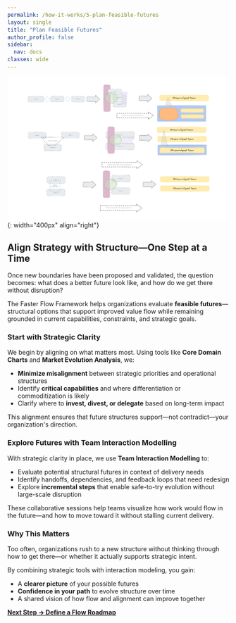 ```yaml
---
permalink: /how-it-works/5-plan-feasible-futures
layout: single
title: "Plan Feasible Futures"
author_profile: false
sidebar:
  nav: docs
classes: wide
---
```


![Plan Feasible Futures](/assets/images/faster-flow-practices/plan-feasible-futures.png){: width="400px" align="right"}

## Align Strategy with Structure—One Step at a Time

Once new boundaries have been proposed and validated, the question becomes: what does a better future look like, and how do we get there without disruption?

The Faster Flow Framework helps organizations evaluate **feasible futures**—structural options that support improved value flow while remaining grounded in current capabilities, constraints, and strategic goals.

### Start with Strategic Clarity

We begin by aligning on what matters most. Using tools like **Core Domain Charts** and **Market Evolution Analysis**, we:

- **Minimize misalignment** between strategic priorities and operational structures
- Identify **critical capabilities** and where differentiation or commoditization is likely
- Clarify where to **invest, divest, or delegate** based on long-term impact

This alignment ensures that future structures support—not contradict—your organization's direction.

### Explore Futures with Team Interaction Modelling

With strategic clarity in place, we use **Team Interaction Modelling** to:

- Evaluate potential structural futures in context of delivery needs
- Identify handoffs, dependencies, and feedback loops that need redesign
- Explore **incremental steps** that enable safe-to-try evolution without large-scale disruption

These collaborative sessions help teams visualize how work would flow in the future—and how to move toward it without stalling current delivery.

### Why This Matters

Too often, organizations rush to a new structure without thinking through how to get there—or whether it actually supports strategic intent.

By combining strategic tools with interaction modeling, you gain:

- A **clearer picture** of your possible futures
- **Confidence in your path** to evolve structure over time
- A shared vision of how flow and alignment can improve together

[**Next Step → Define a Flow Roadmap**](/how-it-works/6-define-a-flow-roadmap)
